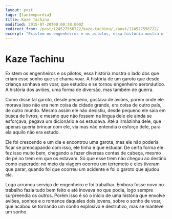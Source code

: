 ```yaml
---
layout: post
tags: [1animepordia]
title: Kaze Tachinu
modified: 2015-07-20T00:00:38.000Z
redirect_from: /post/124527556722/kaze-tachinu/,/post/124527556722/
excerpt: "Existem os engenheiros e os pilotos, essa história mostra o lado dos que criam esse sonho que se chama voar. A história de um garoto que desde criança sonhava em voar, que estudou e se tornou engenheiro aeronáutico. A história dos aviões, uma forma de diversão, mas também de guerra."
---
```


Kaze Tachinu
============

Existem os engenheiros e os pilotos, essa história mostra o lado dos que
criam esse sonho que se chama voar. A história de um garoto que desde
criança sonhava em voar, que estudou e se tornou engenheiro aeronáutico.
A história dos aviões, uma forma de diversão, mas também de guerra.

Como disse tal garoto, desde pequeno, gostava de aviões, porém onde ele
morava isso não era nem coisa da cidade grande, era coisa de outro país,
de outro mundo. Mesmo assim ele não desistiu, desde pequeno ele saia em
busca de livros, e mesmo que não fossem na língua dele ele ainda se
esforçava, pegava um dicionário e os estudava. Até a irmãzinha dele, que
apenas queria brincar com ele, via mas não entendia o esforço dele, para
ela aquilo não era estudo.

Ele foi crescendo e um dia e encontrou uma garota, mas ele não poderia
ficar se preocupando com isso, ele tinha é que estudar. De certa forma
ele fez isso muito bem, chegando a fazer diversas contas de cabeça,
mesmo de pé no trem em que os estavam. Só que esse trem não chegou ao
destino como esperado: no meio da viagem ocorreu um terremoto e eles
tiveram que parar, quando foi que ocorreu um acidente e foi o garoto que
ajudou ela.

Logo arrumou serviço de engenheiro e foi trabalhar. Embora fosse novo no
trabalho fazia tudo bem feito e até inovava no que podia, logo sempre
surpreendia os outros. Porém isso é só o início de uma história que
envolve aviões, sonhos e o romance daqueles dois jovens, sobre o sonho
de voar, que acabou se tornando um sonho explosivo e destrutivo, mas se
manteve um sonho.


